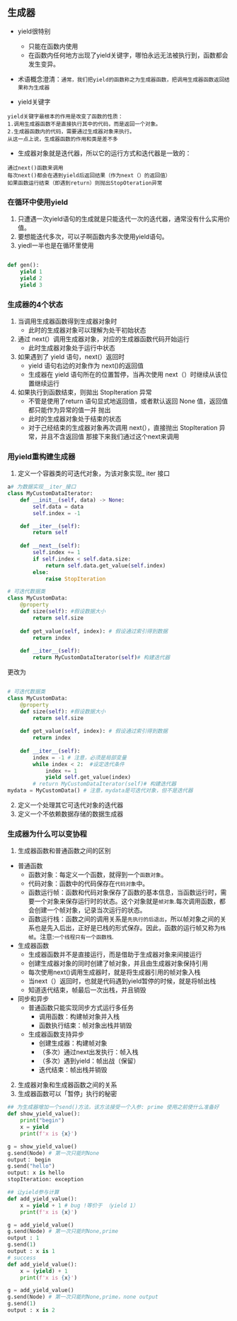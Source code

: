 ## 生成器
* yield很特别
    * 只能在函数内使用
    * 在函数内任何地方出现了yield关键字，哪怕永远无法被执行到，函数都会发生变异。

* 术语概念澄清：``通常，我们把yield的函数称之为生成器函数，把调用生成器函数返回结果称为生成器``
* yield关键字
```
yield关键字最根本的作用是改变了函数的性质：
1.调用生成器函数不是直接执行其中的代码，而是返回一个对象。
2.生成器函数内的代码，需要通过生成器对象来执行。
从这一点上说，生成器函数的作用和类是差不多
```
* 生成器对象就是迭代器，所以它的运行方式和迭代器是一致的：
```
通过next()函数来调用
每次next()都会在遇到yield后返回结果（作为next（）的返回值）
如果函数运行结束（即遇到return）则抛出StopOteration异常 
```

### 在循环中使用yield
1. 只遭遇一次yield语句的生成就是只能迭代一次的迭代器，通常没有什么实用价值。
2. 要想能迭代多次，可以子啊函数内多次使用yield语句。
3. yiedl一半也是在循环里使用
```python

def gen():
    yield 1
    yield 2
    yield 3
```

### 生成器的4个状态
1. 当调用生成器函数得到生成器对象时
    * 此时的生成器对象可以理解为处干初始状态
2. 通过 next(）调用生成器对象，对应的生成器函数代码开始运行
    * 此时生成器对象处于运行中状态 
3. 如果遇到了 yield 语句，next(）返回时
    * yield 语句右边的对象作为 next()的返回值
    * 生成器在 yield 语句所在的位置暂停，当再次使用 next（）时继续从该位置继续运行 
4. 如果执行到函数结束，则拋出 StopIteration 异常
    * 不管是使用了return 语句显式地返回值，或者默认返回 None 值，返回值都只能作为异常的值一并 抛出 
    * 此时的生成器对象处于结束的状态
    * 对于己经结束的生成器对象再次调用 next(），直接抛出 StopIteration 异常，并且不含返回值 那接下来我们通过这个next来调用

### 用yield重构建生成器
1.  定义一个容器类的可迭代对象，为该对象实现_
iter 接口
```python 
a# 为数据实现__iter_接口
class MyCustomDataIterator:
    def __init__(self, data) -> None:
        self.data = data
        self.index = -1

    def __iter__(self):
        return self
    
    def __next__(self):
        self.index += 1
        if self.index < self.data.size:
            return self.data.get_value(self.index)
        else:
            raise StopIteration

# 可迭代数据类
class MyCustomData:
    @property
    def size(self): #假设数据大小 
        return self.size
    
    def get_value(self, index): # 假设通过索引得到数据
        return index 
    
    def __iter__(self):
        return MyCustomDataIterator(self)# 构建迭代器
```
更改为
```python

# 可迭代数据类
class MyCustomData:
    @property
    def size(self): #假设数据大小 
        return self.size
    
    def get_value(self, index): # 假设通过索引得到数据
        return index
    
    def __iter__(self):
        index = -1 # 注意，必须是局部变量
        while index < 2:  #设定迭代条件
            index += 1
            yield self.get_value(index)
        # return MyCustomDataIterator(self)# 构建迭代器
mydata = MyCustomData() # 注意，mydata是可迭代对象，但不是迭代器
```
2. 定义一个处理其它可迭代对象的迭代器
3. 定义一个不依赖数据存储的数据生成器

### 生成器为什么可以变协程
1. 生成器函数和普通函数之间的区别
* 普通函数
    * 函数对象：每定义一个函数，就得到一个`函数对象`。
    * 代码对象：函数中的代码保存在`代码对象`中。
    * 函数运行帧：函数和代码对象保存了函数的基本信息，当函数运行时，需要一个对象来保存运行时的状态。这个对象就是`帧对象`.每次调用函数，都会创建一个帧对象，记录当次运行的状态。
    * 函数运行栈：函数之间的调用关系是`先执行的后退出`，所以帧对象之间的关系也是先入后出，正好是已栈的形式保存。因此，函数的运行帧又称为`栈帧`。注意:`一个线程只有一个函数栈`.
* 生成器函数
    * 生成器函数并不是直接运行，而是借助于生成器对象来间接运行
    * 创建生成器对象的同时创建了帧对象，并且由生成器对象保持引用
    * 每次使用next()调用生成器时，就是将生成器引用的帧对象入栈
    * 当next（）返回时，也就是代码遇到yield暂停的时候，就是将帧出栈
    * 知道迭代结束，帧最后一次出栈，并且销毁
* 同步和异步
    * 普通函数只能实现同步方式运行多任务
        * 调用函数：构建帧对象并入栈
        * 函数执行结束：帧对象出栈并销毁
    * 生成器函数支持异步
        * 创建生成器：构建帧对象
        * （多次）通过next出发执行：帧入栈
        * （多次）遇到yield：帧出战（保留）
        * 迭代结束：帧出栈并销毁
2. 生成器对象和生成器函数之间的关系 
3. 生成器函数可以「暂停」执行的秘密

```python
## 为生成器增加一个send()方法，该方法接受一个入参: prime 使用之前使什么准备好
def show_yield_value():
    print("begin")
    x = yield
    print(f'x is {x}')

g = show_yield_value()
g.send(Node) # 第一次只能时None
output： begin
g.send("hello")
output: x is hello
stopIteration: exception

## 让yield参与计算
def add_yield_value():
    x = yield + 1 # bug !等价于 （yield 1）
    print(f'x is {x}')

g = add_yield_value()
g.send(Node) # 第一次只能时None,prime
output : 1
g.send(1)
output : x is 1   
# success
def add_yield_value():
    x = (yield) + 1 
    print(f'x is {x}')

g = add_yield_value()
g.send(Node) # 第一次只能时None,prime，none output
g.send(1)
output : x is 2 
```